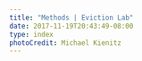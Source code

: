 ```yaml
---
title: "Methods | Eviction Lab"
date: 2017-11-19T20:43:49-08:00
type: index
photoCredit: Michael Kienitz
---
```


